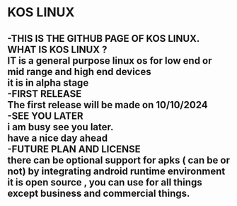 
# KOS LINUX 
-THIS IS THE GITHUB PAGE OF KOS LINUX.  
WHAT IS KOS LINUX ?  
IT  is a general purpose linux os for low end or mid range and high end devices   
it is in alpha stage  
-FIRST RELEASE  
The first release will be made on 10/10/2024  
-SEE YOU LATER  
i am busy see you later.  
have a nice day  ahead  
-FUTURE PLAN AND LICENSE  
there can be optional support for apks ( can be or not)  by integrating android runtime environment 
it is open source , you can use for all things except business and commercial things.  
-

